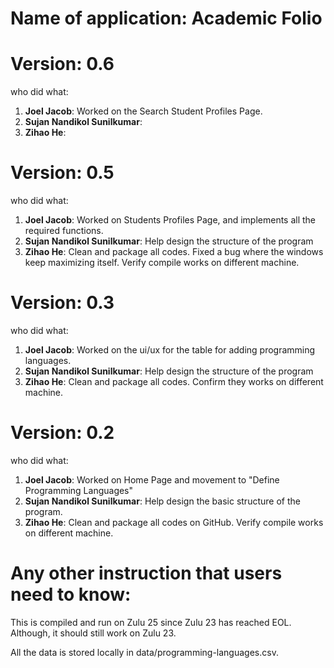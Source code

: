 # Name of application: Academic Folio

# Version: 0.6
who did what:
1. **Joel Jacob**: Worked on the Search Student Profiles Page.
2. **Sujan Nandikol Sunilkumar**: 
3. **Zihao He**: 

# Version: 0.5
who did what:
1. **Joel Jacob**: Worked on Students Profiles Page, and implements all the required functions.
2. **Sujan Nandikol Sunilkumar**: Help design the structure of the program
3. **Zihao He**: Clean and package all codes. Fixed a bug where the windows keep maximizing itself. Verify compile works on different machine.

# Version: 0.3
who did what:
1. **Joel Jacob**: Worked on the ui/ux for the table for adding programming languages.
2. **Sujan Nandikol Sunilkumar**: Help design the structure of the program
3. **Zihao He**: Clean and package all codes. Confirm they works on different machine.

# Version: 0.2
who did what:
1. **Joel Jacob**: Worked on Home Page and movement to "Define Programming Languages"
2. **Sujan Nandikol Sunilkumar**: Help design the basic structure of the program.
3. **Zihao He**: Clean and package all codes on GitHub. Verify compile works on different machine.

# Any other instruction that users need to know:
This is compiled and run on Zulu 25 since Zulu 23 has reached EOL.  
Although, it should still work on Zulu 23.

All the data is stored locally in data/programming-languages.csv.

